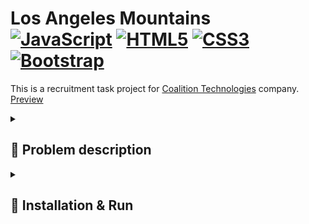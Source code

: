# Los Angeles Mountains <div>  [![JavaScript](https://shields.io/badge/JavaScript-black?logo=JavaScript&logoColor=F7DF1E)](https://developer.mozilla.org/en-US/docs/Web/JavaScript) [![HTML5](https://img.shields.io/badge/HTML5-%23e34f26.svg?logo=html5&logoColor=white&style=flat)](https://developer.mozilla.org/en-US/docs/Web/HTML) [![CSS3](https://img.shields.io/badge/CSS3-%231572b6.svg?logo=css3&logoColor=white&style=flat)](https://developer.mozilla.org/en-US/docs/Web/CSS)  [![Bootstrap](https://img.shields.io/badge/Bootstrap-%237952b3.svg?logo=bootstrap&logoColor=white&style=flat)](https://getbootstrap.com/)  </div>

This is a recruitment task project for [Coalition Technologies](https://coalitiontechnologies.com/) company. [Preview](https://la-mountains-szymcode.vercel.app/)


<details><summary> <h2>  📖 Problem description  </summary>

```
Please do your best to convert the PSD to HTML that is provided below.

https://recruiting1.s3.us-west-1.amazonaws.com/skills-test/PSDs/CT_SkillTest_v3.psd

Goal is to convert this into a single page response site. The carousel should be responsive. 
On mobile, the tabs should be converted to an accordion. 
History, team - these are internal links in the page to their respective sections.
```


</details>


<details><summary> <h2>  🚀 Installation & Run  </summary>

• Clone this repository from la-mountains branch.

```
git clone -b la-mountains https://github.com/SzymCode/RecruitmentTasks.git
```

• Open index.html in your browser.

</details>
